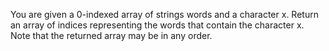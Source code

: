 You are given a 0-indexed array of strings words and a character x.
Return an array of indices representing the words that contain the character x.
Note that the returned array may be in any order.
